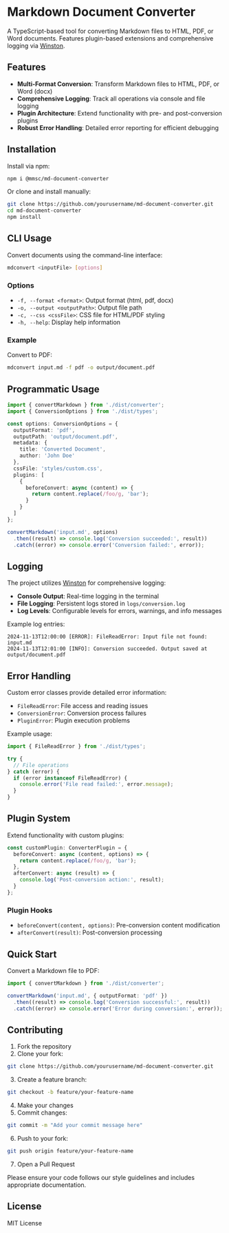 # Markdown Document Converter

A TypeScript-based tool for converting Markdown files to HTML, PDF, or Word documents. Features plugin-based extensions and comprehensive logging via [Winston](https://github.com/winstonjs/winston).

## Features

- **Multi-Format Conversion**: Transform Markdown files to HTML, PDF, or Word (docx)
- **Comprehensive Logging**: Track all operations via console and file logging
- **Plugin Architecture**: Extend functionality with pre- and post-conversion plugins
- **Robust Error Handling**: Detailed error reporting for efficient debugging

## Installation

Install via npm:
```bash
npm i @mmsc/md-document-converter
```

Or clone and install manually:
```bash
git clone https://github.com/yourusername/md-document-converter.git
cd md-document-converter
npm install
```

## CLI Usage

Convert documents using the command-line interface:

```bash
mdconvert <inputFile> [options]
```

### Options

- `-f, --format <format>`: Output format (html, pdf, docx)
- `-o, --output <outputPath>`: Output file path
- `-c, --css <cssFile>`: CSS file for HTML/PDF styling
- `-h, --help`: Display help information

### Example

Convert to PDF:
```bash
mdconvert input.md -f pdf -o output/document.pdf
```

## Programmatic Usage

```typescript
import { convertMarkdown } from './dist/converter';
import { ConversionOptions } from './dist/types';

const options: ConversionOptions = {
  outputFormat: 'pdf',
  outputPath: 'output/document.pdf',
  metadata: {
    title: 'Converted Document',
    author: 'John Doe'
  },
  cssFile: 'styles/custom.css',
  plugins: [
    {
      beforeConvert: async (content) => {
        return content.replace(/foo/g, 'bar');
      }
    }
  ]
};

convertMarkdown('input.md', options)
  .then((result) => console.log('Conversion succeeded:', result))
  .catch((error) => console.error('Conversion failed:', error));
```

## Logging

The project utilizes [Winston](https://github.com/winstonjs/winston) for comprehensive logging:

- **Console Output**: Real-time logging in the terminal
- **File Logging**: Persistent logs stored in `logs/conversion.log`
- **Log Levels**: Configurable levels for errors, warnings, and info messages

Example log entries:
```
2024-11-13T12:00:00 [ERROR]: FileReadError: Input file not found: input.md
2024-11-13T12:01:00 [INFO]: Conversion succeeded. Output saved at output/document.pdf
```

## Error Handling

Custom error classes provide detailed error information:

- `FileReadError`: File access and reading issues
- `ConversionError`: Conversion process failures
- `PluginError`: Plugin execution problems

Example usage:
```typescript
import { FileReadError } from './dist/types';

try {
  // File operations
} catch (error) {
  if (error instanceof FileReadError) {
    console.error('File read failed:', error.message);
  }
}
```

## Plugin System

Extend functionality with custom plugins:

```typescript
const customPlugin: ConverterPlugin = {
  beforeConvert: async (content, options) => {
    return content.replace(/foo/g, 'bar');
  },
  afterConvert: async (result) => {
    console.log('Post-conversion action:', result);
  }
};
```

### Plugin Hooks

- `beforeConvert(content, options)`: Pre-conversion content modification
- `afterConvert(result)`: Post-conversion processing

## Quick Start

Convert a Markdown file to PDF:
```typescript
import { convertMarkdown } from './dist/converter';

convertMarkdown('input.md', { outputFormat: 'pdf' })
  .then((result) => console.log('Conversion successful:', result))
  .catch((error) => console.error('Error during conversion:', error));
```

## Contributing

1. Fork the repository
2. Clone your fork:
```bash
git clone https://github.com/yourusername/md-document-converter.git
```
3. Create a feature branch:
```bash
git checkout -b feature/your-feature-name
```
4. Make your changes
5. Commit changes:
```bash
git commit -m "Add your commit message here"
```
6. Push to your fork:
```bash
git push origin feature/your-feature-name
```
7. Open a Pull Request

Please ensure your code follows our style guidelines and includes appropriate documentation.

## License

MIT License
